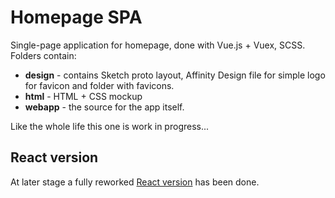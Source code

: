 # Homepage SPA

Single-page application for homepage, done with Vue.js + Vuex, SCSS. Folders contain:

- **design** - contains Sketch proto layout, Affinity Design file for simple logo for favicon and folder with favicons.
- **html** - HTML + CSS mockup
- **webapp** - the source for the app itself.

Like the whole life this one is work in progress...

## React version

At later stage a fully reworked [React version](https://github.com/d-mv/home-react-styled) has been done.